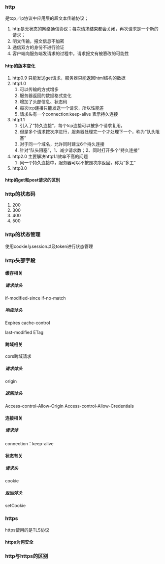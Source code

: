 <!--
 * @Author: qianqian.zhao
 * @Date: 2020-03-26 09:36:49
 * @LastEditors: qianqian.zhao
 * @LastEditTime: 2020-04-06 19:04:38
 * @Description: http相关
 -->
### http
是tcp／ip协议中应用层的超文本传输协议；
1. http是无状态的网络通信协议；每次请求结束都会关闭，再次请求是一个新的请求；
2. 明文传输，报文信息不加密
3. 通信双方的身份不进行验证
4. 客户端向服务端发请求的过程中，请求报文有被篡改的可能性

#### http的版本变化
1. http0.9 只能发送get请求，服务器只能返回html结构的数据
2. http1.0 
   1. 可以传输的方式增多
   2. 服务器返回的数据格式变化
   3. 增加了头部信息、状态码
   4. 每次tcp连接只能发送一个请求，所以性能差
   5. 请求头有一个connection:keep-alive 表示持久连接
3. http1.1
   1. 引入了“持久连接”，每个tcp连接可以被多个请求复用。
   2. 但是多个请求按次序进行，服务器处理完一个才处理下一个，称为“队头阻塞”
   3. 对于同一个域名，允许同时建立6个持久连接
   4. 针对“队头阻塞”，1、减少请求数；2、同时打开多个“持久连接”
4. http2.0 主要解决http1.1效率不高的问题
   1. 同一个持久连接中，服务器可以不按照次序返回，称为“多工”
5. http3.0 

#### http的get和post请求的区别

### http的状态码
1. 200
2. 300
3. 400
4. 500
   
### http的状态管理
使用cookie与session以及token进行状态管理

### http头部字段
#### 缓存相关
##### 请求体头
if-modified-since
if-no-match
##### 响应体头
Expires
cache-control

last-modified
ETag
#### 跨域相关
   cors跨域请求
   ##### 请求体头
   origin
   ##### 返回体头
   Access-control-Allow-Origin
   Access-control-Allow-Credentials

#### 连接相关
##### 请求体
connection：keep-alive
#### 状态有关
   ##### 请求头
   cookie
   ##### 返回体头
   setCookie

### https
https使用的是TLS协议
  #### https为何安全
### http与https的区别

